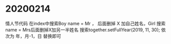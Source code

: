 # 20200214
情人节代码
在index中搜索Boy name = <span class="keyword">Mr</span> ， 后面删掉 X 加自己姓名，Girl 搜索name = <span class="keyword">Mrs</span>后面删掉X加另一半姓名
搜索together.setFullYear(2019, 11, 30); 依次为 年，月-1，日 替换即可
